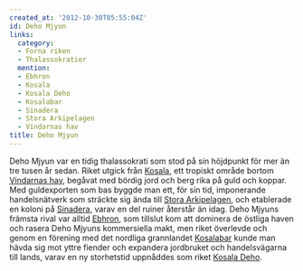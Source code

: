 ```yaml
---
created_at: '2012-10-30T05:55:04Z'
id: Deho Mjyun
links:
  category:
  - Forna riken
  - Thalassokratier
  mention:
  - Ebhron
  - Kosala
  - Kosala Deho
  - Kosalabar
  - Sinadera
  - Stora Arkipelagen
  - Vindarnas hav
title: Deho Mjyun
---
```


Deho Mjyun var en tidig thalassokrati som stod på sin höjdpunkt för mer än tre tusen år sedan. Riket
utgick från [Kosala], ett tropiskt område bortom [Vindarnas hav], begåvat med bördig jord och berg
rika på guld och koppar. Med guldexporten som bas byggde man ett, för sin tid, imponerande
handelsnätverk som sträckte sig ända till [Stora Arkipelagen], och etablerade en koloni på
[Sinadera], varav en del ruiner återstår än idag. Deho Mjyuns främsta rival var alltid [Ebhron], som
tillslut kom att dominera de östliga haven och rasera Deho Mjyuns kommersiella makt, men riket
överlevde och genom en förening med det nordliga grannlandet [Kosalabar] kunde man hävda sig mot
yttre fiender och expandera jordbruket och handelsvägarna till lands, varav en ny storhetstid
uppnåddes som riket [Kosala Deho].

  [Kosala]: Kosala
  [Vindarnas hav]: Vindarnas_hav
  [Stora Arkipelagen]: Stora_Arkipelagen
  [Sinadera]: Sinadera
  [Ebhron]: Ebhron
  [Kosalabar]: Kosalabar
  [Kosala Deho]: Kosala_Deho